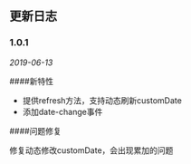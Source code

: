 ## 更新日志

### 1.0.1

*2019-06-13*

####新特性

- 提供refresh方法，支持动态刷新customDate
- 添加date-change事件

####问题修复

修复动态修改customDate，会出现累加的问题

